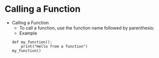 # Calling a Function
- Calling a Function
    - To call a function, use the function name followed by parenthesis:
    - Example
    ```
    def my_function():
        print("Hello from a function")
    my_function()
    ```
    